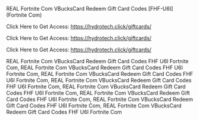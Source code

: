 REAL Fortnite Com VBucksCard Redeem Gift Card Codes [FHF-U6I] (Fortnite Com)

Click Here to Get Access: https://hydrotech.click/giftcards/

Click Here to Get Access: https://hydrotech.click/giftcards/

Click Here to Get Access: https://hydrotech.click/giftcards/

REAL Fortnite Com VBucksCard Redeem Gift Card Codes FHF U6I Fortnite Com, REAL Fortnite Com VBucksCard Redeem Gift Card Codes FHF U6I Fortnite Com, REAL Fortnite Com VBucksCard Redeem Gift Card Codes FHF U6I Fortnite Com, REAL Fortnite Com VBucksCard Redeem Gift Card Codes FHF U6I Fortnite Com, REAL Fortnite Com VBucksCard Redeem Gift Card Codes FHF U6I Fortnite Com, REAL Fortnite Com VBucksCard Redeem Gift Card Codes FHF U6I Fortnite Com, REAL Fortnite Com VBucksCard Redeem Gift Card Codes FHF U6I Fortnite Com, REAL Fortnite Com VBucksCard Redeem Gift Card Codes FHF U6I Fortnite Com
